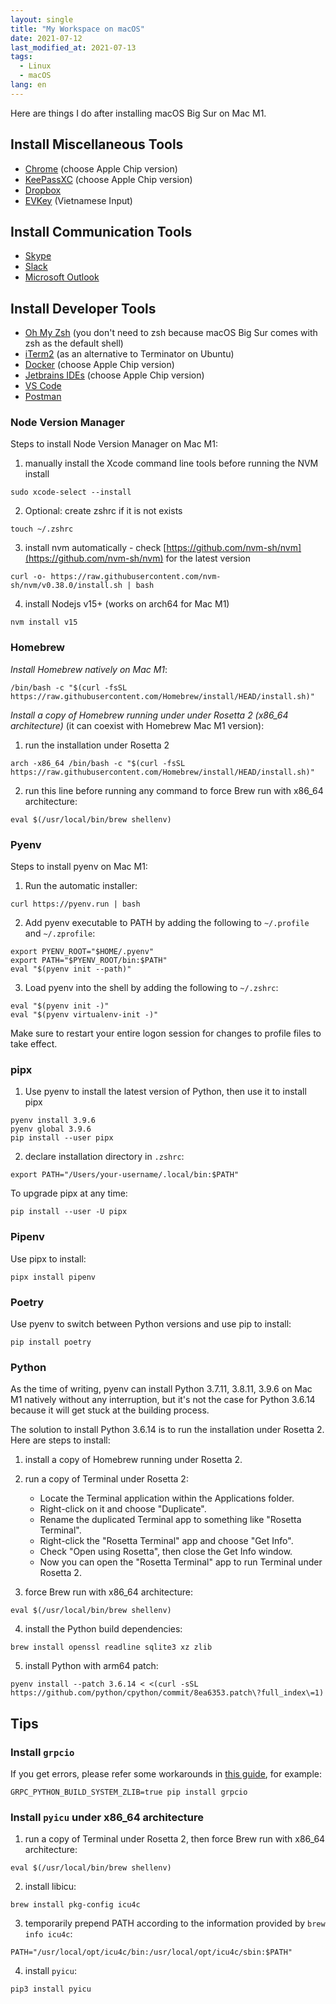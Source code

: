 ```yaml
---
layout: single
title: "My Workspace on macOS"
date: 2021-07-12
last_modified_at: 2021-07-13
tags:
  - Linux
  - macOS
lang: en
---
```


Here are things I do after installing macOS Big Sur on Mac M1.

## Install Miscellaneous Tools
* [Chrome](https://www.google.com/chrome/) (choose Apple Chip version)
* [KeePassXC](https://keepassxc.org/download/#mac) (choose Apple Chip version)
* [Dropbox](https://www.dropbox.com/install)
* [EVKey](https://evkeyvn.com/) (Vietnamese Input)

## Install Communication Tools
* [Skype](https://www.skype.com/en/get-skype/)
* [Slack](https://slack.com/intl/en-vn/downloads/mac)
* [Microsoft Outlook](https://www.office.com/)

## Install Developer Tools
* [Oh My Zsh](https://github.com/ohmyzsh/ohmyzsh/wiki) (you don't need to zsh because macOS Big Sur comes with zsh as the default shell)
* [iTerm2](https://iterm2.com/downloads.html) (as an alternative to Terminator on Ubuntu)
* [Docker](https://docs.docker.com/docker-for-mac/install/) (choose Apple Chip version)
* [Jetbrains IDEs](https://www.jetbrains.com/help/idea/installation-guide.html#toolbox) (choose Apple Chip version)
* [VS Code](https://code.visualstudio.com/)
* [Postman](https://www.postman.com/downloads/)

### Node Version Manager

Steps to install Node Version Manager on Mac M1:

1. manually install the Xcode command line tools before running the NVM install
```
sudo xcode-select --install
```

2. Optional: create zshrc if it is not exists
```
touch ~/.zshrc
```

3. install nvm automatically - check [https://github.com/nvm-sh/nvm](https://github.com/nvm-sh/nvm) for the latest version
```
curl -o- https://raw.githubusercontent.com/nvm-sh/nvm/v0.38.0/install.sh | bash
```

4. install Nodejs v15+ (works on arch64 for Mac M1)
```
nvm install v15
```

### Homebrew

*Install Homebrew natively on Mac M1*:

```
/bin/bash -c "$(curl -fsSL https://raw.githubusercontent.com/Homebrew/install/HEAD/install.sh)"
```

*Install a copy of Homebrew running under under Rosetta 2 (x86_64 architecture)* (it can coexist with Homebrew Mac M1 version):

1. run the installation under Rosetta 2
```
arch -x86_64 /bin/bash -c "$(curl -fsSL https://raw.githubusercontent.com/Homebrew/install/HEAD/install.sh)"
```

2. run this line before running any command to force Brew run with x86_64 architecture:
```
eval $(/usr/local/bin/brew shellenv)
```

### Pyenv

Steps to install pyenv on Mac M1:

1. Run the automatic installer:
```
curl https://pyenv.run | bash
```

2. Add pyenv executable to PATH by adding the following to `~/.profile` and `~/.zprofile`:
```
export PYENV_ROOT="$HOME/.pyenv"
export PATH="$PYENV_ROOT/bin:$PATH"
eval "$(pyenv init --path)"
```

3. Load pyenv into the shell by adding the following to `~/.zshrc`:
```
eval "$(pyenv init -)"
eval "$(pyenv virtualenv-init -)"
```

Make sure to restart your entire logon session for changes to profile files to take effect.

### pipx

1. Use pyenv to install the latest version of Python, then use it to install pipx
```
pyenv install 3.9.6
pyenv global 3.9.6
pip install --user pipx
```

2. declare installation directory in `.zshrc`:
```
export PATH="/Users/your-username/.local/bin:$PATH"
```

To upgrade pipx at any time:

```
pip install --user -U pipx
```

### Pipenv

Use pipx to install:

```
pipx install pipenv
```

### Poetry

Use pyenv to switch between Python versions and use pip to install:

```
pip install poetry
```

### Python

As the time of writing, pyenv can install Python 3.7.11, 3.8.11, 3.9.6 on Mac M1 natively without any interruption, but it's not the case for Python 3.6.14 because it will get stuck at the building process.

The solution to install Python 3.6.14 is to run the installation under Rosetta 2. Here are steps to install:

1. install a copy of Homebrew running under Rosetta 2.

2. run a copy of Terminal under Rosetta 2:
    * Locate the Terminal application within the Applications folder.
    * Right-click on it and choose "Duplicate".
    * Rename the duplicated Terminal app to something like "Rosetta Terminal".
    * Right-click the "Rosetta Terminal" app and choose "Get Info".
    * Check "Open using Rosetta", then close the Get Info window.
    * Now you can open the "Rosetta Terminal" app to run Terminal under Rosetta 2.

3. force Brew run with x86_64 architecture:
```
eval $(/usr/local/bin/brew shellenv)
```

4. install the Python build dependencies:
```
brew install openssl readline sqlite3 xz zlib
```

5. install Python with arm64 patch:
```
pyenv install --patch 3.6.14 < <(curl -sSL https://github.com/python/cpython/commit/8ea6353.patch\?full_index\=1)
```

## Tips

### Install `grpcio`

If you get errors, please refer some workarounds in [this guide](https://github.com/grpc/grpc/issues/24677), for example:

```
GRPC_PYTHON_BUILD_SYSTEM_ZLIB=true pip install grpcio
```

### Install `pyicu` under x86_64 architecture

1. run a copy of Terminal under Rosetta 2, then force Brew run with x86_64 architecture:
```
eval $(/usr/local/bin/brew shellenv)
```

2. install libicu:
```
brew install pkg-config icu4c
```

3. temporarily prepend PATH according to the information provided by `brew info icu4c`:
```
PATH="/usr/local/opt/icu4c/bin:/usr/local/opt/icu4c/sbin:$PATH"
```

4. install `pyicu`:
```
pip3 install pyicu
```
